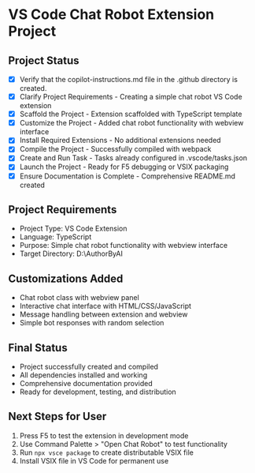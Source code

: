 # VS Code Chat Robot Extension Project

## Project Status
- [x] Verify that the copilot-instructions.md file in the .github directory is created.
- [x] Clarify Project Requirements - Creating a simple chat robot VS Code extension
- [x] Scaffold the Project - Extension scaffolded with TypeScript template
- [x] Customize the Project - Added chat robot functionality with webview interface
- [x] Install Required Extensions - No additional extensions needed
- [x] Compile the Project - Successfully compiled with webpack
- [x] Create and Run Task - Tasks already configured in .vscode/tasks.json
- [x] Launch the Project - Ready for F5 debugging or VSIX packaging
- [x] Ensure Documentation is Complete - Comprehensive README.md created

## Project Requirements
- Project Type: VS Code Extension
- Language: TypeScript
- Purpose: Simple chat robot functionality with webview interface
- Target Directory: D:\AuthorByAI

## Customizations Added
- Chat robot class with webview panel
- Interactive chat interface with HTML/CSS/JavaScript
- Message handling between extension and webview
- Simple bot responses with random selection

## Final Status
- Project successfully created and compiled
- All dependencies installed and working
- Comprehensive documentation provided
- Ready for development, testing, and distribution

## Next Steps for User
1. Press F5 to test the extension in development mode
2. Use Command Palette > "Open Chat Robot" to test functionality
3. Run `npx vsce package` to create distributable VSIX file
4. Install VSIX file in VS Code for permanent use
